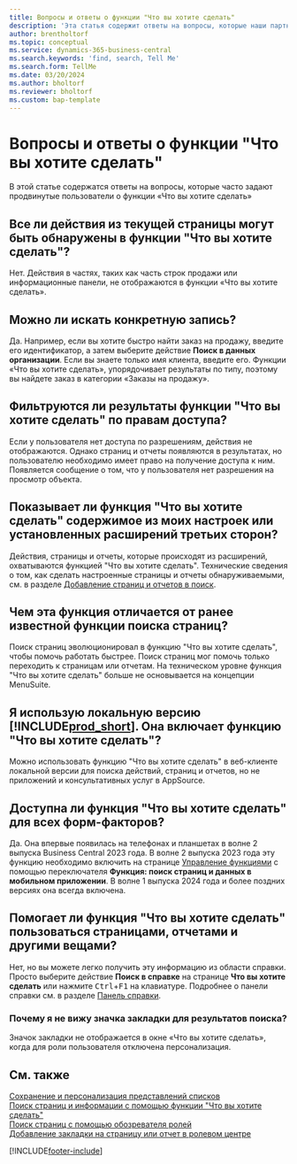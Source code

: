 ```yaml
---
title: Вопросы и ответы о функции "Что вы хотите сделать"
description: 'Эта статья содержит ответы на вопросы, которые наши партнеры и клиенты часто задают по поводу функции "Что вы хотите сделать".'
author: brentholtorf
ms.topic: conceptual
ms.service: dynamics-365-business-central
ms.search.keywords: 'find, search, Tell Me'
ms.search.form: TellMe
ms.date: 03/20/2024
ms.author: bholtorf
ms.reviewer: bholtorf
ms.custom: bap-template
---
```

# Вопросы и ответы о функции "Что вы хотите сделать"

В этой статье содержатся ответы на вопросы, которые часто задают продвинутые пользователи о функции «Что вы хотите сделать»

## Все ли действия из текущей страницы могут быть обнаружены в функции "Что вы хотите сделать"?

Нет. Действия в частях, таких как часть строк продажи или информационные панели, не отображаются в функции «Что вы хотите сделать».

## Можно ли искать конкретную запись?

Да. Например, если вы хотите быстро найти заказ на продажу, введите его идентификатор, а затем выберите действие **Поиск в данных организации**. Если вы знаете только имя клиента, введите его. Функции «Что вы хотите сделать», упорядочивает результаты по типу, поэтому вы найдете заказ в категории «Заказы на продажу».

## Фильтруются ли результаты функции "Что вы хотите сделать" по правам доступа?

Если у пользователя нет доступа по разрешениям, действия не отображаются. Однако страниц и отчеты появляются в результатах, но пользователю необходимо имеет право на получение доступа к ним. Появляется сообщение о том, что у пользователя нет разрешения на просмотр объекта.

## Показывает ли функция "Что вы хотите сделать" содержимое из моих настроек или установленных расширений третьих сторон?

Действия, страницы и отчеты, которые происходят из расширений, охватываются функцией "Что вы хотите сделать". Технические сведения о том, как сделать настроенные страницы и отчеты обнаруживаемыми, см. в разделе [Добавление страниц и отчетов в поиск](/dynamics365/business-central/dev-itpro/developer/devenv-al-menusuite-functionality).

## Чем эта функция отличается от ранее известной функции поиска страниц?

Поиск страниц эволюционировал в функцию "Что вы хотите сделать", чтобы помочь работать быстрее. Поиск страниц мог помочь только переходить к страницам или отчетам. На техническом уровне функция "Что вы хотите сделать" больше не основывается на концепции MenuSuite.

## Я использую локальную версию [!INCLUDE[prod_short](includes/prod_short.md)]. Она включает функцию "Что вы хотите сделать"?

Можно использовать функцию "Что вы хотите сделать" в веб-клиенте локальной версии для поиска действий, страниц и отчетов, но не приложений и консультативных услуг в AppSource.

## Доступна ли функция "Что вы хотите сделать" для всех форм-факторов?

Да. Она впервые появилась на телефонах и планшетах в волне 2 выпуска Business Central 2023 года. В волне 2 выпуска 2023 года эту функцию необходимо включить на странице [Управление функциями](/dynamics365/business-central/dev-itpro/administration/feature-management) с помощью переключателя **Функция: поиск страниц и данных в мобильном приложении**. В волне 1 выпуска 2024 года и более поздних версиях она всегда включена.

<!-- removed in v20 because of Help pane
### Are the documentation results available in any language?
The help articles display in the language you have specified in **My Settings**, if help is available in that language.
-->

## Помогает ли функция "Что вы хотите сделать" пользоваться страницами, отчетами и другими вещами?

Нет, но вы можете легко получить эту информацию из области справки. Просто выберите действие **Поиск в справке** на странице **Что вы хотите сделать** или нажмите <kbd>Ctrl</kbd>+<kbd>F1</kbd> на клавиатуре. Подробнее о панели справки см. в разделе [Панель справки](product-help-and-support.md#help-pane).

### Почему я не вижу значка закладки для результатов поиска?

Значок закладки не отображается в окне «Что вы хотите сделать», когда для роли пользователя отключена персонализация.

## См. также  

[Сохранение и персонализация представлений списков](ui-views.md)  
[Поиск страниц и информации с помощью функции "Что вы хотите сделать"](ui-search.md)  
[Поиск страниц с помощью обозревателя ролей](ui-role-explorer.md)  
[Добавление закладки на страницу или отчет в ролевом центре](ui-bookmarks.md)

[!INCLUDE[footer-include](includes/footer-banner.md)]